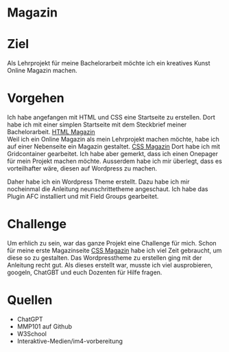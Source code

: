 # Magazin
# Ziel
Als Lehrprojekt für meine Bachelorarbeit möchte ich ein kreatives Kunst Online Magazin machen.

# Vorgehen
Ich habe angefangen mit HTML und CSS eine Startseite zu erstellen. Dort habe ich mit einer simplen Startseite mit dem Steckbrief meiner Bachelorarbeit. [HTML Magazin](https://760545-11.web.fhgr.ch/)  
Weil ich ein Online Magazin als mein Lehrprojekt machen möchte, habe ich auf einer Nebenseite ein Magazin gestaltet. [CSS Magazin](https://760545-11.web.fhgr.ch/magazin.html)
Dort habe ich mit Gridcontainer gearbeitet. Ich habe aber gemerkt, dass ich einen Onepager für mein Projekt machen möchte. Ausserdem habe ich mir überlegt, dass es vorteilhafter wäre, diesen auf Wordpress zu machen.

Daher habe ich ein Wordpress Theme erstellt. Dazu habe ich mir nocheinmal die Anleitung neunschrittetheme angeschaut. Ich habe das Plugin AFC installiert und mit Field Groups gearbeitet.

# Challenge
Um erhlich zu sein, war das ganze Projekt eine Challenge für mich. Schon für meine erste Magazinseite [CSS Magazin](https://760545-11.web.fhgr.ch/magazin.html) habe ich viel Zeit gebraucht, um diese so zu gestalten. Das Wordpresstheme zu erstellen ging mit der Anleitung recht gut. Als dieses erstellt war, musste ich viel ausprobieren, googeln, ChatGBT und euch Dozenten für Hilfe fragen.


# Quellen
- ChatGPT
- MMP101 auf Github
- W3School
- Interaktive-Medien/im4-vorbereitung



